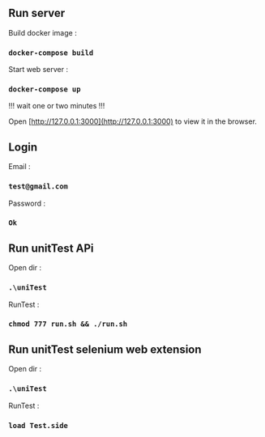 ## Run server

Build docker image :
### `docker-compose build`


Start web server  :

### `docker-compose up`
!!! wait one or two minutes !!!

Open [http://127.0.0.1:3000](http://127.0.0.1:3000) to view it in the browser.

## Login

Email : 
### `test@gmail.com`

Password : 
### `Ok`

## Run unitTest APi

Open dir :
### `.\uniTest`

RunTest : 
### `chmod 777 run.sh && ./run.sh`

## Run unitTest selenium web extension

Open dir :
### `.\uniTest`

RunTest : 
### `load Test.side`